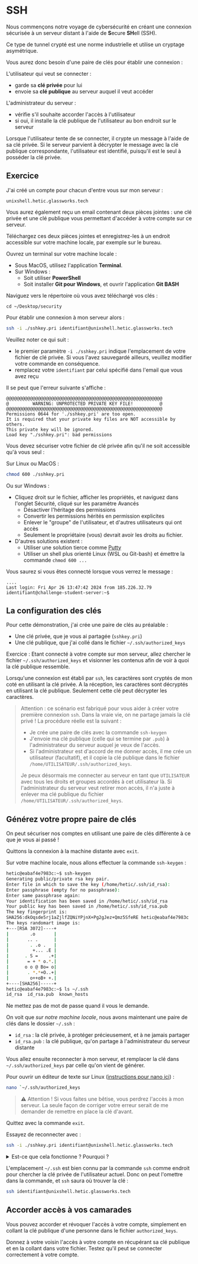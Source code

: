 # SSH

Nous commençons notre voyage de cybersécurité en créant une connexion sécurisée à un serveur distant à l'aide de **S**ecure **SH**ell (SSH).

Ce type de tunnel crypté est une norme industrielle et utilise un cryptage asymétrique.

Vous aurez donc besoin d'une paire de clés pour établir une connexion :

L'utilisateur qui veut se connecter :

* garde sa **clé privée** pour lui
* envoie sa **clé publique** au serveur auquel il veut accéder

L'administrateur du serveur :

* vérifie s'il souhaite accorder l'accès à l'utilisateur
* si oui, il installe la clé publique de l'utilisateur au bon endroit sur le serveur

Lorsque l'utilisateur tente de se connecter, il crypte un message à l'aide de sa clé privée. Si le serveur parvient à décrypter le message avec la clé publique correspondante, l'utilisateur est identifié, puisqu'il est le seul à posséder la clé privée.

## Exercice

J'ai créé un compte pour chacun d'entre vous sur mon serveur :

```
unixshell.hetic.glassworks.tech
```

Vous aurez également reçu un email contenant deux pièces jointes : une clé privée et une clé publique vous permettant d'accéder à votre compte sur ce serveur.

Téléchargez ces deux pièces jointes et enregistrez-les à un endroit accessible sur votre machine locale, par exemple sur le bureau.

Ouvrez un terminal sur votre machine locale :

* Sous MacOS, utilisez l'application **Terminal**.
* Sur Windows :
  * Soit utiliser **PowerShell**
  * Soit installer **Git pour Windows**, et ouvrir l'application **Git BASH**

Naviguez vers le répertoire où vous avez téléchargé vos clés :

```
cd ~/Desktop/security
```

Pour établir une connexion à mon serveur alors :

```bash
ssh -i ./sshkey.pri identifiant@unixshell.hetic.glassworks.tech
```

Veuillez noter ce qui suit :

* le premier paramètre `-i ./sshkey.pri` indique l'emplacement de votre fichier de clé privée. Si vous l'avez sauvegardé ailleurs, veuillez modifier votre commande en conséquence.
* remplacez votre `identifiant` par celui spécifié dans l'email que vous avez reçu

Il se peut que l'erreur suivante s'affiche :

```
@@@@@@@@@@@@@@@@@@@@@@@@@@@@@@@@@@@@@@@@@@@@@@@@@@@@@@@@@@@
@         WARNING: UNPROTECTED PRIVATE KEY FILE!          @
@@@@@@@@@@@@@@@@@@@@@@@@@@@@@@@@@@@@@@@@@@@@@@@@@@@@@@@@@@@
Permissions 0644 for './sshkey.pri' are too open.
It is required that your private key files are NOT accessible by others.
This private key will be ignored.
Load key "./sshkey.pri": bad permissions
```

Vous devez sécuriser votre fichier de clé privée afin qu'il ne soit accessible qu'à vous seul :

Sur Linux ou MacOS :

```bash
chmod 600 ./sshkey.pri
```

Ou sur Windows :

* Cliquez droit sur le fichier, afficher les propriétés, et naviguez dans l'onglet Sécurité, cliqué sur les paramètre Avancés
  * Désactiver l'héritage des permissions
  * Convertir les permissions hérités en permission explicites
  * Enlever le "groupe" de l'utilisateur, et d'autres utilisateurs qui ont accès
  * Seulement le propriétaire (vous) devrait avoir les droits au fichier.
* D'autres solutions existent :
  * Utiliser une solution tierce comme [Putty](https://www.putty.org/)
  * Utiliser un shell plus orienté Linux (WSL ou Git-bash) et émettre la commande `chmod 600 ...`

Vous saurez si vous êtes connecté lorsque vous verrez le message :

```
....
Last login: Fri Apr 26 13:47:42 2024 from 185.226.32.79
identifiant@challenge-student-server:~$ 
```

## La configuration des clés

Pour cette démonstration, j'ai crée une paire de clés au préalable :

* Une clé privée, que je vous ai partagée (`sshkey.pri`)
* Une clé publique, que j'ai collé dans le fichier `~/.ssh/authorized_keys`

Exercice : Etant connecté à votre compte sur mon serveur, allez chercher le fichier `~/.ssh/authorized_keys` et visionner les contenus afin de voir à quoi la clé publique ressemble.

Lorsqu'une connexion est établi par `ssh`, les caractères sont cryptés de mon coté en utilisant la clé privée. A la réception, les caractères sont décryptés en utilisant la clé publique. Seulement cette clé peut décrypter les caractères.

> Attention : ce scénario est fabriqué pour vous aider à créer votre première connexion `ssh`. Dans la vraie vie, on ne partage jamais la clé privé ! La procédure réelle est la suivant :
>
> * Je crée une paire de clés avec la commande `ssh-keygen`
> * J'envoie ma clé publique (celle qui se termine par `.pub`) à l'administrateur du serveur auquel je veux de l'accès.
> * Si l'administrateur est d'accord de me donner accès, il me crée un utilisateur (facultatif), et il copie la clé publique dans le fichier `/home/UTILISATEUR/.ssh/authorized_keys`.
>
> Je peux désormais me connecter au serveur en tant que `UTILISATEUR` avec tous les droits et groupes accordés à cet utilisateur là. Si l'administrateur du serveur veut retirer mon accès, il n'a juste à enlever ma clé publique du fichier `/home/UTILISATEUR/.ssh/authorized_keys`.

## Générez votre propre paire de clés

On peut sécuriser nos comptes en utilisant une paire de clés différente à ce que je vous ai passé !

Quittons la connexion à la machine distante avec `exit`.

Sur votre machine locale, nous allons effectuer la commande `ssh-keygen` :

```bash
hetic@eabaf4e7983c:~$ ssh-keygen 
Generating public/private rsa key pair.
Enter file in which to save the key (/home/hetic/.ssh/id_rsa): 
Enter passphrase (empty for no passphrase): 
Enter same passphrase again: 
Your identification has been saved in /home/hetic/.ssh/id_rsa
Your public key has been saved in /home/hetic/.ssh/id_rsa.pub
The key fingerprint is:
SHA256:dkOqsde5rj1aZjlfZQNiYPjnX+Pg2gJez+Qmz5SfeRE hetic@eabaf4e7983c
The keys randomart image is:
+---[RSA 3072]----+
|        .o       |
|       .. .      |
|        . .o .   |
|         +... .E |
|      . S =    .+|
|       = + * o.*.|
|      o o @ Bo= o|
|       . *.*+O..+|
|        o++oB+ +.|
+----[SHA256]-----+
hetic@eabaf4e7983c:~$ ls ~/.ssh
id_rsa  id_rsa.pub  known_hosts
```

Ne mettez pas de mot de passe quand il vous le demande.

On voit que _sur notre machine locale_, nous avons maintenant une paire de clés dans le dossier `~/.ssh` :

* `id_rsa` : la clé privée, à protéger précieusement, et à ne jamais partager
* `id_rsa.pub` : la clé publique, qu'on partage à l'administrateur du serveur distante

Vous allez ensuite reconnecter à mon serveur, et remplacer la clé dans `~/.ssh/authorized_keys` par celle qu'on vient de générer.

Pour ouvrir un éditeur de texte sur Linux ([instructions pour nano ici](https://docs.glassworks.tech/unix-shell/fichiers-et-repertoires/030-fichiers/edition#nano-ou-pico)) :

```bash
nano `~/.ssh/authorized_keys
```

> :warning: Attention ! Si vous faites une bêtise, vous perdrez l'accès à mon serveur. La seule façon de corriger votre erreur serait de me demander de remettre en place la clé d'avant.

Quittez avec la commande `exit`.

Essayez de reconnecter avec :

```bash
ssh -i ./sshkey.pri identifiant@unixshell.hetic.glassworks.tech
```

<details>

<summary>Est-ce que cela fonctionne ? Pourquoi ?</summary>

La paire de clés ne correspond plus !! Ma clé privée qui se trouve à `./sshkey.pri` ne correspond pas avec la nouvelle clé dans \`\~/.ssh/authorized\_keys\`.

Afin d'établir une connexion avec la bonne clé privée il faut plutôt utiliser :

```bash
ssh -i `~/.ssh/id_rsa` identifiant@unixshell.hetic.glassworks.tech
```

</details>

L'emplacement `~/.ssh` est bien connu par la commande `ssh` comme endroit pour chercher la clé privée de l'utilisateur actuel. Donc on peut l'omettre dans la commande, et `ssh` saura où trouver la clé :

```bash
ssh identifiant@unixshell.hetic.glassworks.tech
```

## Accorder accès à vos camarades

Vous pouvez accorder et révoquer l'accès à votre compte, simplement en collant la clé publique d'une personne dans le fichier `authorized_keys`.

Donnez à votre voisin l'accès à votre compte en récupérant sa clé publique et en la collant dans votre fichier. Testez qu'il peut se connecter correctement à votre compte.
